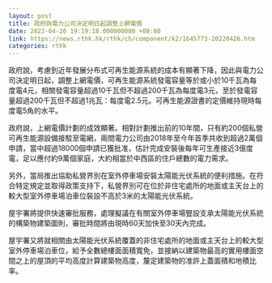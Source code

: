```yaml
---
layout: post
title: 政府與電力公司決定明日起調整上網電價　
date: 2022-04-26 19:19:18.000000000 +08:00
link: https://news.rthk.hk/rthk/ch/component/k2/1645773-20220426.htm
categories: rthk
---
```


政府說，考慮到近年發展分布式可再生能源系統的成本有顯著下降，因此與電力公司決定明日起，調整上網電價，可再生能源系統發電容量等於或小於10千瓦為每度電4元，相關發電容量超過10千瓦但不超過200千瓦為每度電3元，至於發電容量超過200千瓦但不超過1兆瓦：每度電2.5元。可再生能源證書的定價維持現時每度電5角的水平。

政府說，上網電價計劃的成效顯著。相對計劃推出前的10年間，只有約200個私營可再生能源設備接駁至電網，兩間電力公司由2018年至今年首季共收到超過2萬個申請，當中超過18000個申請已獲批准，估計完成安裝後每年可生產接近3億度電，足以應付約9萬個家庭，大約相當於中西區的住戶總數的電力需求。

另外，當局推出協助私營界別在室外停車場安裝太陽能光伏系統的便利措施。在符合特定規定並取得政策支持下，私營界別可在位於非住宅處所的地面或主天台上的較大型室外停車場泊車位裝設不高於3米的太陽能光伏系統。

屋宇署將提供快速審批服務，處理擬議在有關室外停車場豎設支承太陽能光伏系統的構築物建築圖則，審批時間將由現時60天加快至30天內完成。

屋宇署又將就相關由太陽能光伏系統覆蓋的非住宅處所的地面或主天台上的較大型室外停車場泊車位，給予全數總樓面面積寬免，並接納以建築物最高的實用樓面空間之上的屋頂的平均高度計算建築物高度，釐定建築物的准許上蓋面積和地積比率。
